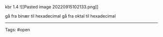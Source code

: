 kbr 1.4
 ![[Pasted image 20220915102133.png]]

gå fra binær til hexadecimal
gå fra oktal til hexadecimal

--- 
Tags: #open 
